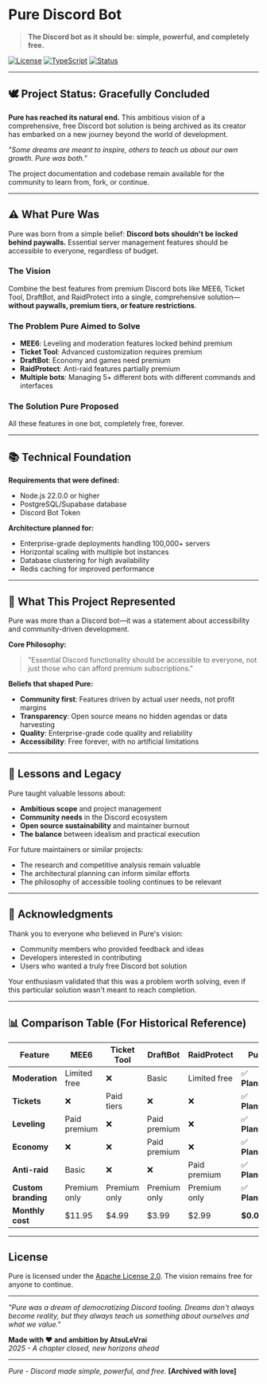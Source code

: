 # Pure Discord Bot

> **The Discord bot as it should be: simple, powerful, and completely free.**

[![License](https://img.shields.io/badge/license-Apache%202.0-blue.svg)](LICENSE)
[![TypeScript](https://img.shields.io/badge/TypeScript-007ACC?logo=typescript&logoColor=white)](https://typescriptlang.org/)
[![Status](https://img.shields.io/badge/Status-Archived-red.svg)](https://github.com/AtsuLeVrai/pure)

---

## 🕊️ Project Status: Gracefully Concluded

**Pure has reached its natural end.** This ambitious vision of a comprehensive, free Discord bot solution is being archived as its creator has embarked on a new journey beyond the world of development.

*"Some dreams are meant to inspire, others to teach us about our own growth. Pure was both."*

The project documentation and codebase remain available for the community to learn from, fork, or continue.

---

## ⚠️ What Pure Was

Pure was born from a simple belief: **Discord bots shouldn't be locked behind paywalls.** Essential server management features should be accessible to everyone, regardless of budget.

### The Vision
Combine the best features from premium Discord bots like MEE6, Ticket Tool, DraftBot, and RaidProtect into a single, comprehensive solution—**without paywalls, premium tiers, or feature restrictions**.

### The Problem Pure Aimed to Solve
- **MEE6**: Leveling and moderation features locked behind premium
- **Ticket Tool**: Advanced customization requires premium  
- **DraftBot**: Economy and games need premium
- **RaidProtect**: Anti-raid features partially premium
- **Multiple bots**: Managing 5+ different bots with different commands and interfaces

### The Solution Pure Proposed
All these features in one bot, completely free, forever.

---

## 📚 Technical Foundation

**Requirements that were defined:**
- Node.js 22.0.0 or higher
- PostgreSQL/Supabase database
- Discord Bot Token

**Architecture planned for:**
- Enterprise-grade deployments handling 100,000+ servers
- Horizontal scaling with multiple bot instances
- Database clustering for high availability
- Redis caching for improved performance

---

## 🎯 What This Project Represented

Pure was more than a Discord bot—it was a statement about accessibility and community-driven development.

**Core Philosophy:**
> "Essential Discord functionality should be accessible to everyone, not just those who can afford premium subscriptions."

**Beliefs that shaped Pure:**
- **Community first**: Features driven by actual user needs, not profit margins
- **Transparency**: Open source means no hidden agendas or data harvesting  
- **Quality**: Enterprise-grade code quality and reliability
- **Accessibility**: Free forever, with no artificial limitations

---

## 🌱 Lessons and Legacy

Pure taught valuable lessons about:
- **Ambitious scope** and project management
- **Community needs** in the Discord ecosystem
- **Open source sustainability** and maintainer burnout
- **The balance** between idealism and practical execution

For future maintainers or similar projects:
- The research and competitive analysis remain valuable
- The architectural planning can inform similar efforts
- The philosophy of accessible tooling continues to be relevant

---

## 🙏 Acknowledgments

Thank you to everyone who believed in Pure's vision:
- Community members who provided feedback and ideas
- Developers interested in contributing
- Users who wanted a truly free Discord bot solution

Your enthusiasm validated that this was a problem worth solving, even if this particular solution wasn't meant to reach completion.

---

## 📊 Comparison Table (For Historical Reference)

| Feature | MEE6 | Ticket Tool | DraftBot | RaidProtect | **Pure** |
|---------|------|-------------|----------|-------------|----------|
| **Moderation** | Limited free | ❌ | Basic | Limited free | ✅ **Planned** |
| **Tickets** | ❌ | Paid tiers | ❌ | ❌ | ✅ **Planned** |
| **Leveling** | Paid premium | ❌ | Paid premium | ❌ | ✅ **Planned** |
| **Economy** | ❌ | ❌ | Paid premium | ❌ | ✅ **Planned** |
| **Anti-raid** | Basic | ❌ | ❌ | Paid premium | ✅ **Planned** |
| **Custom branding** | Premium only | Premium only | Premium only | Premium only | ✅ **Planned** |
| **Monthly cost** | $11.95 | $4.99 | $3.99 | $2.99 | **$0.00** |

---

## License

Pure is licensed under the [Apache License 2.0](LICENSE). The vision remains free for anyone to continue.

---

*"Pure was a dream of democratizing Discord tooling. Dreams don't always become reality, but they always teach us something about ourselves and what we value."*

**Made with ❤️ and ambition by AtsuLeVrai**  
*2025 - A chapter closed, new horizons ahead*

---

*Pure - Discord made simple, powerful, and free.* **[Archived with love]**
